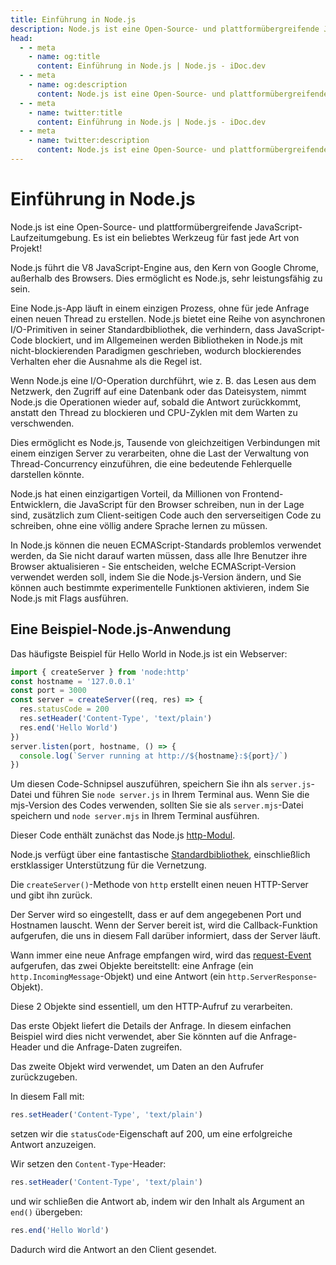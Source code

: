 ```yaml
---
title: Einführung in Node.js
description: Node.js ist eine Open-Source- und plattformübergreifende JavaScript-Laufzeitumgebung, die Entwicklern ermöglicht, JavaScript auf dem Server zu auszuführen, mit hoher Leistung und Skalierbarkeit.
head:
  - - meta
    - name: og:title
      content: Einführung in Node.js | Node.js - iDoc.dev
  - - meta
    - name: og:description
      content: Node.js ist eine Open-Source- und plattformübergreifende JavaScript-Laufzeitumgebung, die Entwicklern ermöglicht, JavaScript auf dem Server zu auszuführen, mit hoher Leistung und Skalierbarkeit.
  - - meta
    - name: twitter:title
      content: Einführung in Node.js | Node.js - iDoc.dev
  - - meta
    - name: twitter:description
      content: Node.js ist eine Open-Source- und plattformübergreifende JavaScript-Laufzeitumgebung, die Entwicklern ermöglicht, JavaScript auf dem Server zu auszuführen, mit hoher Leistung und Skalierbarkeit.
---
```



# Einführung in Node.js

Node.js ist eine Open-Source- und plattformübergreifende JavaScript-Laufzeitumgebung. Es ist ein beliebtes Werkzeug für fast jede Art von Projekt!

Node.js führt die V8 JavaScript-Engine aus, den Kern von Google Chrome, außerhalb des Browsers. Dies ermöglicht es Node.js, sehr leistungsfähig zu sein.

Eine Node.js-App läuft in einem einzigen Prozess, ohne für jede Anfrage einen neuen Thread zu erstellen. Node.js bietet eine Reihe von asynchronen I/O-Primitiven in seiner Standardbibliothek, die verhindern, dass JavaScript-Code blockiert, und im Allgemeinen werden Bibliotheken in Node.js mit nicht-blockierenden Paradigmen geschrieben, wodurch blockierendes Verhalten eher die Ausnahme als die Regel ist.

Wenn Node.js eine I/O-Operation durchführt, wie z. B. das Lesen aus dem Netzwerk, den Zugriff auf eine Datenbank oder das Dateisystem, nimmt Node.js die Operationen wieder auf, sobald die Antwort zurückkommt, anstatt den Thread zu blockieren und CPU-Zyklen mit dem Warten zu verschwenden.

Dies ermöglicht es Node.js, Tausende von gleichzeitigen Verbindungen mit einem einzigen Server zu verarbeiten, ohne die Last der Verwaltung von Thread-Concurrency einzuführen, die eine bedeutende Fehlerquelle darstellen könnte.

Node.js hat einen einzigartigen Vorteil, da Millionen von Frontend-Entwicklern, die JavaScript für den Browser schreiben, nun in der Lage sind, zusätzlich zum Client-seitigen Code auch den serverseitigen Code zu schreiben, ohne eine völlig andere Sprache lernen zu müssen.

In Node.js können die neuen ECMAScript-Standards problemlos verwendet werden, da Sie nicht darauf warten müssen, dass alle Ihre Benutzer ihre Browser aktualisieren - Sie entscheiden, welche ECMAScript-Version verwendet werden soll, indem Sie die Node.js-Version ändern, und Sie können auch bestimmte experimentelle Funktionen aktivieren, indem Sie Node.js mit Flags ausführen.

## Eine Beispiel-Node.js-Anwendung

Das häufigste Beispiel für Hello World in Node.js ist ein Webserver:

```js
import { createServer } from 'node:http'
const hostname = '127.0.0.1'
const port = 3000
const server = createServer((req, res) => {
  res.statusCode = 200
  res.setHeader('Content-Type', 'text/plain')
  res.end('Hello World')
})
server.listen(port, hostname, () => {
  console.log(`Server running at http://${hostname}:${port}/`)
})
```

Um diesen Code-Schnipsel auszuführen, speichern Sie ihn als `server.js`-Datei und führen Sie `node server.js` in Ihrem Terminal aus. Wenn Sie die mjs-Version des Codes verwenden, sollten Sie sie als `server.mjs`-Datei speichern und `node server.mjs` in Ihrem Terminal ausführen.

Dieser Code enthält zunächst das Node.js [http-Modul](/de/nodejs/api/http).

Node.js verfügt über eine fantastische [Standardbibliothek](/de/nodejs/api/synopsis), einschließlich erstklassiger Unterstützung für die Vernetzung.

Die `createServer()`-Methode von `http` erstellt einen neuen HTTP-Server und gibt ihn zurück.

Der Server wird so eingestellt, dass er auf dem angegebenen Port und Hostnamen lauscht. Wenn der Server bereit ist, wird die Callback-Funktion aufgerufen, die uns in diesem Fall darüber informiert, dass der Server läuft.

Wann immer eine neue Anfrage empfangen wird, wird das [request-Event](/de/nodejs/api/http) aufgerufen, das zwei Objekte bereitstellt: eine Anfrage (ein `http.IncomingMessage`-Objekt) und eine Antwort (ein `http.ServerResponse`-Objekt).

Diese 2 Objekte sind essentiell, um den HTTP-Aufruf zu verarbeiten.

Das erste Objekt liefert die Details der Anfrage. In diesem einfachen Beispiel wird dies nicht verwendet, aber Sie könnten auf die Anfrage-Header und die Anfrage-Daten zugreifen.

Das zweite Objekt wird verwendet, um Daten an den Aufrufer zurückzugeben.

In diesem Fall mit:

```js
res.setHeader('Content-Type', 'text/plain')
```

setzen wir die `statusCode`-Eigenschaft auf 200, um eine erfolgreiche Antwort anzuzeigen.

Wir setzen den `Content-Type`-Header:

```js
res.setHeader('Content-Type', 'text/plain')
```

und wir schließen die Antwort ab, indem wir den Inhalt als Argument an `end()` übergeben:

```js
res.end('Hello World')
```

Dadurch wird die Antwort an den Client gesendet.

